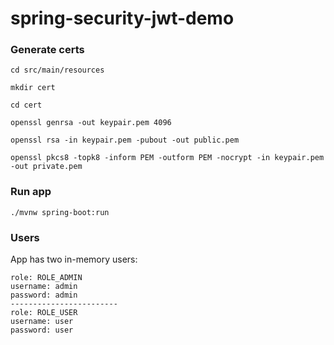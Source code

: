 # spring-security-jwt-demo

### Generate certs
```
cd src/main/resources
```

```
mkdir cert
```

```
cd cert
```


```
openssl genrsa -out keypair.pem 4096

openssl rsa -in keypair.pem -pubout -out public.pem

openssl pkcs8 -topk8 -inform PEM -outform PEM -nocrypt -in keypair.pem -out private.pem
```

### Run app
```
./mvnw spring-boot:run
```

### Users
App has two in-memory users:
```
role: ROLE_ADMIN
username: admin
password: admin
------------------------
role: ROLE_USER
username: user
password: user
```
